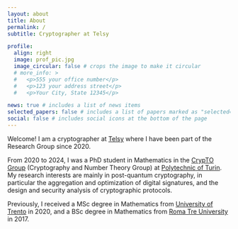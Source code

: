 ```yaml
---
layout: about
title: About
permalink: /
subtitle: Cryptographer at Telsy

profile:
  align: right
  image: prof_pic.jpg
  image_circular: false # crops the image to make it circular
  # more_info: >
  #   <p>555 your office number</p>
  #   <p>123 your address street</p>
  #   <p>Your City, State 12345</p>

news: true # includes a list of news items
selected_papers: false # includes a list of papers marked as "selected={true}"
social: false # includes social icons at the bottom of the page
---
```


Welcome! I am a cryptographer at [Telsy](https://telsy.com) where I have been part of the Research Group since 2020.

From 2020 to 2024, I was a PhD student in Mathematics in the [CrypTO Group](https://crypto.polito.it/) (Cryptography and Number Theory Group) at [Polytechnic of Turin](https://polito.it).
My research interests are mainly in post-quantum cryptography, in particular the aggregation and optimization of digital signatures, and the design and security analysis of cryptographic protocols.

Previously, I received a MSc degree in Mathematics from [University of Trento](https://unitn.it) in 2020, and a BSc degree in Mathematics from [Roma Tre University](https://uniroma3.it) in 2017.
